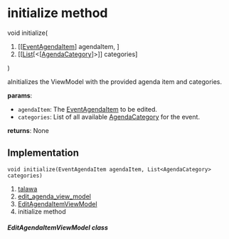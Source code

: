 
<div>

# initialize method

</div>


void initialize(

1.  [[[EventAgendaItem](../../models_events_event_agenda_item/EventAgendaItem-class.md)]
    agendaItem, ]
2.  [[[List](https://api.flutter.dev/flutter/dart-core/List-class.html)[\<[[AgendaCategory](../../models_events_event_agenda_category/AgendaCategory-class.md)]\>]]
    categories]

)



aInitializes the ViewModel with the provided agenda item and categories.

**params**:

-   `agendaItem`: The
    [EventAgendaItem](../../models_events_event_agenda_item/EventAgendaItem-class.md)
    to be edited.
-   `categories`: List of all available
    [AgendaCategory](../../models_events_event_agenda_category/AgendaCategory-class.md)
    for the event.

**returns**: None



## Implementation

``` language-dart
void initialize(EventAgendaItem agendaItem, List<AgendaCategory> categories) 
```







1.  [talawa](../../index.md)
2.  [edit_agenda_view_model](../../view_model_after_auth_view_models_event_view_models_edit_agenda_view_model/)
3.  [EditAgendaItemViewModel](../../view_model_after_auth_view_models_event_view_models_edit_agenda_view_model/EditAgendaItemViewModel-class.md)
4.  initialize method

##### EditAgendaItemViewModel class







